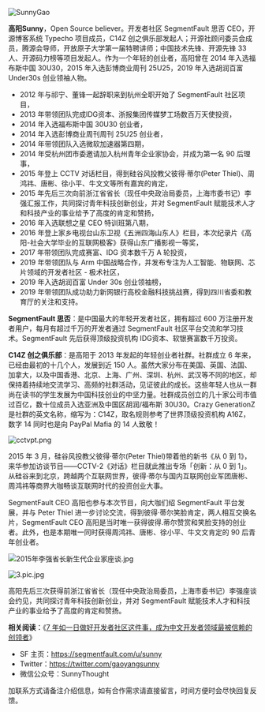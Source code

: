 ![SunnyGao](https://segmentfault.com/img/bVbztvr)

**高阳Sunny**，Open Source believer。开发者社区 SegmentFault 思否 CEO，开源博客系统 Typecho 项目成员，C14Z 创之俱乐部发起人；开源社顾问委员会成员，腾源会导师，开放原子大学第一届特聘讲师；中国技术先锋、开源先锋 33 人、开源码力榜等项目发起人。作为一个年轻的创业者，高阳曾在 2014 年入选福布斯中国 30U30，2015 年入选彭博商业周刊 25U25，2019 年入选胡润百富 Under30s 创业领袖人物。

*  2012 年与祁宁、董锋一起辞职来到杭州全职开始了 SegmentFault 社区项目，
* 2013 年带领团队完成IDG资本、浙报集团传媒梦工场数百万天使投资，
* 2014 年入选福布斯中国 30U30 创业者，
* 2014 年入选彭博商业周刊周刊 25U25 创业者，
* 2014 年带领团队入选微软加速器第四期，
* 2014 年受杭州团市委邀请加入杭州青年企业家协会，并成为第一名 90 后理事，
* 2015 年登上 CCTV 对话栏目，得到硅谷风投教父彼得·蒂尔(Peter Thiel)、周鸿祎、唐彬、徐小平、牛文文等所有嘉宾的肯定，
* 2015 年先后三次向前浙江省省长（现任中央政治局委员，上海市委书记）李强汇报工作，共同探讨青年科技创新创业，并对 SegmentFault 赋能技术人才和科技产业的事业给予了高度的肯定和赞扬，
* 2016 年入选联想之星 CEO 特训班第八期，
* 2016 年登上家乡电视台山东卫视《五洲四海山东人》栏目，本次纪录片《高阳-社会大学毕业的互联网极客》获得山东广播影视一等奖，
* 2017 年带领团队完成赛富、IDG 资本数千万 A 轮投资，
* 2019 年带领团队与 Arm 中国战略合作，并发布专注为人工智能、物联网、芯片领域的开发者社区 - 极术社区，
* 2019 年入选胡润百富 Under 30s 创业领袖榜，
* 2019 年带领团队成功助力新网银行高校金融科技挑战赛，得到四川省委和教育厅的关注和支持。

**SegmentFault 思否**：是中国最大的年轻开发者社区，拥有超过 600 万注册开发者用户，每月有超过千万的开发者通过 SegmentFault 社区平台交流和学习技术。SegmentFault 先后获得顶级投资机构 IDG资本、软银赛富数千万投资。

**C14Z 创之俱乐部**：是高阳于 2013 年发起的年轻创业者社群。社群成立 6 年来，已经由最初的十几个人，发展到近 150 人。虽然大家分布在美国、英国、法国、加拿大，以及中国香港、北京、上海、广州、深圳、杭州、武汉等不同的地区，却保持着持续地交流学习、高频的社群活动，见证彼此的成长。这些年轻人也从一群尚在读书的学生发展为中国科技创业的中坚力量。社群成员创立的几十家公司市值过百亿，数十位成员入选亚洲及中国区胡润/福布斯 30U30。Crazy GenerationZ 是社群的英文名称，缩写为：C14Z，取名规则参考了世界顶级投资机构 A16Z，数字 14 同时也是向 PayPal Mafia 的 14 人致敬！ 

![cctvpt.png](https://segmentfault.com/img/bVbztvN)

2015 年 3 月，硅谷风投教父彼得·蒂尔(Peter Thiel)带着他的新书《从 0 到 1》，来华参加访谈节目——CCTV-2《对话》栏目就此推出专场「创新：从 0 到 1」。从硅谷来到北京，跨越两个互联网世界，彼得·蒂尔与国内互联网创业军团唐彬、周鸿祎等商界大咖畅谈互联网时代的投资创业大事。

SegmentFault CEO 高阳也参与本次节目，向大咖们绍 SegmentFault 平台发展，并与 Peter Thiel 进一步讨论交流，得到彼得·蒂尔笑脸肯定，两人相互交换名片，SegmentFault CEO 高阳是当时唯一获得彼得.蒂尔赞赏和笑脸支持的创业者。此外，也是本期唯一同时获得周鸿祎、唐彬、徐小平、牛文文肯定的 90 后青年创业者。

![2015年李强省长新生代企业家座谈.jpg](https://segmentfault.com/img/bVbztvP)

![3.pic.jpg](https://segmentfault.com/img/bVbztvQ)

高阳先后三次获得前浙江省省长（现任中央政治局委员，上海市委书记）李强座谈会约见，共同探讨青年科技创新创业，并对 SegmentFault 赋能技术人才和科技产业的事业给予了高度的肯定和赞扬。


**相关阅读**：《[7 年如一日做好开发者社区这件事，成为中文开发者领域最被信赖的创领者](https://segmentfault.com/a/1190000020786902)》

* SF 主页：https://segmentfault.com/u/sunny
* Twitter：https://twitter.com/gaoyangsunny
* 微信公众号：SunnyThought

加联系方式请备注介绍信息，如有合作需求请直接留言，时间方便时会尽快回复反馈。
